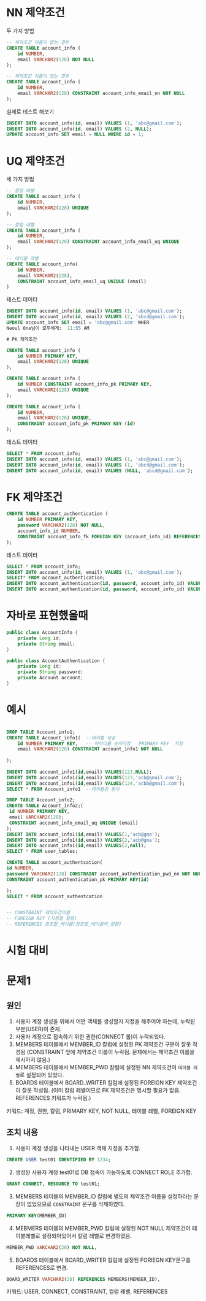 # NN 제약조건

두 가지 방법

```sql
-- 제약조건 이름이 없는 경우
CREATE TABLE account_info (
    id NUMBER,
    email VARCHAR2(128) NOT NULL
);

-- 제약조건 이름이 있는 경우
CREATE TABLE account_info (
    id NUMBER,
    email VARCHAR2(128) CONSTRAINT account_info_email_nn NOT NULL
);
```
실제로 테스트 해보기

```sql
INSERT INTO account_info(id, email) VALUES (1, 'abc@gmail.com');
INSERT INTO account_info(id, email) VALUES (2, NULL);
UPDATE account_info SET email = NULL WHERE id = 1;
```

# UQ 제약조건

세 가지 방법

```sql
-- 칼럼 레벨
CREATE TABLE account_info (
    id NUMBER,
    email VARCHAR2(128) UNIQUE
);

-- 칼럼 레벨
CREATE TABLE account_info (
    id NUMBER,
    email VARCHAR2(128) CONSTRAINT account_info_email_uq UNIQUE
);

-- 테이블 레벨
CREATE TABLE account_info(
    id NUMBER,
    email VARCHAR2(128),
    CONSTRAINT account_info_email_uq UNIQUE (email)
)
```

테스트 데이터

```sql
INSERT INTO account_info(id, email) VALUES (1, 'abc@gmail.com');
INSERT INTO account_info(id, email) VALUES (2, 'abcd@gmail.com');
UPDATE account_info SET email = 'abc@gmail.com' WHER
Neoul One님이 모두에게:  11:55 AM

# PK 제약조건

```

```sql
CREATE TABLE account_info (
    id NUMBER PRIMARY KEY,
    email VARCHAR2(128) UNIQUE
);

CREATE TABLE account_info (
    id NUMBER CONSTRAINT account_info_pk PRIMARY KEY,
    email VARCHAR2(128) UNIQUE
);

CREATE TABLE account_info (
    id NUMBER,
    email VARCHAR2(128) UNIQUE,
    CONSTRAINT account_info_pk PRIMARY KEY (id)
);
```

테스트 데이터

```sql
SELECT * FROM account_info;
INSERT INTO account_info(id, email) VALUES (1, 'abc@gmail.com');
INSERT INTO account_info(id, email) VALUES (1, 'abcd@gmail.com');
INSERT INTO account_info(id, email) VALUES (NULL, 'abcd@gmail.com');
```

# FK 제약조건

```sql
CREATE TABLE account_authentication (
    id NUMBER PRIMARY KEY,
    password VARCHAR2(128) NOT NULL,
    account_info_id NUMBER,
    CONSTRAINT account_info_fk FOREIGN KEY (account_info_id) REFERENCES account_info(id)
);
```

테스트 데이터

```sql
SELECT * FROM account_info;
INSERT INTO account_info(id, email) VALUES (1, 'abc@gmail.com');
SELECT* FROM account_authentication;
INSERT INTO account_authentication(id, password, account_info_id) VALUES(1, '1234', 1);
INSERT INTO account_authentication(id, password, account_info_id) VALUES(1, '1234', 2);
```

# 자바로 표현했을때
```java
public class AccountInfo {
    private Long id;
    private String email;
}

public class AccountAuthentication {
    private Long id;
    private String password;
    private Account account;
}
```


# 예시 
```sql

DROP TABLE Account_info1; 
CREATE TABLE Account_info1(  --테이블 생성
    id NUMBER PRIMARY KEY,   -- 아이디를 숫자지정   PRIMARY KEY  지정 
    email VARCHAR2(128) CONSTRAINT account_info1 NOT NULL  
  
);
 
INSERT INTO account_info1(id,email) VALUES(123,NULL);   
INSERT INTO account_info1(id,email) VALUES(123,'acb@gmail.com');
INSERT INTO account_info1(id,email) VALUES(124,'acbb@gmail.com');
SELECT * FROM Account_info1  --테이블은 본다


```


 
```sql
DROP TABLE Account_info2;
CREATE TABLE Account_info2;(
 id NUMBER PRIMARY KEY,
 email VARCHAR2(128);
 CONSTRAINT account_info_email_uq UNIQUE (email)
);
INSERT INTO account_info1(id,email) VALUES(1,'acb@gma');
INSERT INTO account_info1(id,email) VALUES(2,'acb@gma');
INSERT INTO account_info1(id,email) VALUES(2,null);
SELECT * FROM user_tables;
```

```sql
CREATE TABLE account_authentcation(
id NUMBER,
password VARCHAR2(128) CONSTRAINT account_authentication_pwd_nn NOT NULL,
CONSTRAINT account_authentication_pk PRIMARY KEY(id)

);
SELECT * FROM account_authentcation
```

```sql

-- CONSTRAINT 제약조건이름
-- FOREIGN KEY (지정할 칼럼)
-- REFERENCES 참조할_테이블(참조할_테이블의_칼럼)


```

# 시험 대비 


# 문제1

## 원인

1. 사용자 계정 생성을 위해서 어떤 객체를 생성할지 지정을 해주어야 하는데, 누락된 부분(USER)이 존재.
2. 사용자 계정으로 접속하기 위한 권한(CONNECT 롤)이 누락되었다.  
3. MEMBERS 테이블에서 MEMBER_ID 칼럼에 설정된 PK 제약조건 구문이 잘못 작성됨 (CONSTRAINT 앞에 제약조건 이름이 누락됨. 문제에서는 제약조건 이름을 제시하지 않음.)
4. MEMBERS 테이블에서 MEMBER_PWD 칼럼에 설정된 NN 제약조건이 `테이블 레벨`로 설정되어 있었다.
5. BOARDS 테이블에서 BOARD_WRITER 칼럼에 설정된 FOREIGN KEY 제약조건이 잘못 작성됨. (이미 칼럼 레벨이므로 FK 제약조건은 명시할 필요가 없음. REFERENCES 키워드가 누락됨.)

키워드: 계정, 권한, 칼럼, PRIMARY KEY, NOT NULL, 테이블 레벨, FOREIGN KEY

## 조치 내용

1. 사용자 계정 생성을 나타내는 USER 객체 지정을 추가함.

```sql
CREATE USER test01 IDENTIFIED BY 1234;
```

2. 생성된 사용자 계정 test01로 DB 접속이 가능하도록 CONNECT ROLE 추가함.

```sql
GRANT CONNECT, RESOURCE TO test01;
```

3. MEMBERS 테이블의 MEMBER_ID 칼럼에 별도의 제약조건 이름을 설정하라는 문장이 없었으므로 `CONSTRAINT` 문구를 삭제하였다.  

```sql
PRIMARY KEY(MEMBER_ID)
```

4. MEBMERS 테이블의 MEMBER_PWD 칼럼에 설정된 NOT NULL 제약조건이 테이블레벨로 설정되어있어서 칼럼 레벨로 변경하였음.  

```sql
MEMBER_PWD VARCHAR2(20) NOT NULL,
```

5. BOARDS 테이블에서 BOARD_WRITER 칼럼에 설정된 FORIEGN KEY문구를 REFERENCES로 변경.  

```sql
BOARD_WRITER VARCHAR2(20) REFERENCES MEMBERS(MEMBER_ID),
```

키워드: USER, CONNECT, CONSTRAINT, 컬럼 레벨, REFERENCES

